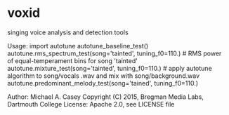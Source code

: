 # voxid 
singing voice analysis and detection tools 
 
Usage: 
	import autotune 
	autotune_baseline_test() 
	autotune.rms_spectrum_test(song='tainted', tuning_f0=110.) # RMS power of equal-temperament bins  for song 'tainted' 
	autotune.mixture_test(song='tainted', tuning_f0=110.) # apply autotune algorithm to song/vocals .wav and mix with song/background.wav 
	autotune.predominant_melody_test(song='tained', tuning_f0=110.) 

Author: Michael A. Casey 
Copyright (C) 2015, Bregman Media Labs, Dartmouth College 
License: Apache 2.0, see LICENSE file 

